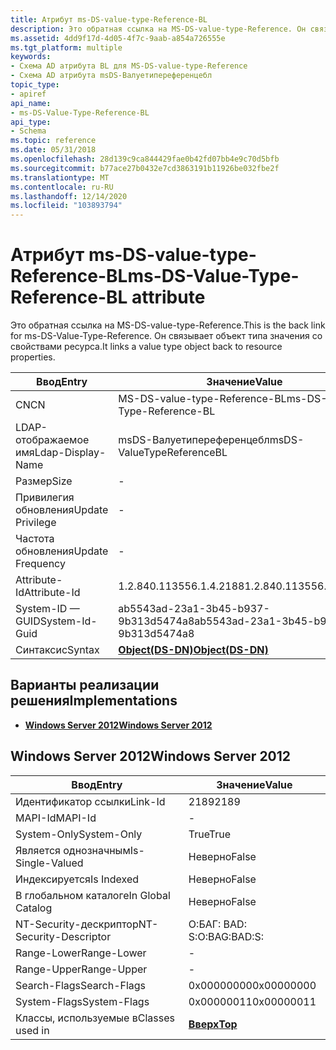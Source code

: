 ```yaml
---
title: Атрибут ms-DS-value-type-Reference-BL
description: Это обратная ссылка на MS-DS-value-type-Reference. Он связывает объект типа значения со свойствами ресурса.
ms.assetid: 4dd9f17d-4d05-4f7c-9aab-a854a726555e
ms.tgt_platform: multiple
keywords:
- Схема AD атрибута BL для MS-DS-value-type-Reference
- Схема AD атрибута msDS-Валуетипереференцебл
topic_type:
- apiref
api_name:
- ms-DS-Value-Type-Reference-BL
api_type:
- Schema
ms.topic: reference
ms.date: 05/31/2018
ms.openlocfilehash: 28d139c9ca844429fae0b42fd07bb4e9c70d5bfb
ms.sourcegitcommit: b77ace27b0432e7cd3863191b11926be032fbe2f
ms.translationtype: MT
ms.contentlocale: ru-RU
ms.lasthandoff: 12/14/2020
ms.locfileid: "103893794"
---
```

# <a name="ms-ds-value-type-reference-bl-attribute"></a><span data-ttu-id="19f97-106">Атрибут ms-DS-value-type-Reference-BL</span><span class="sxs-lookup"><span data-stu-id="19f97-106">ms-DS-Value-Type-Reference-BL attribute</span></span>

<span data-ttu-id="19f97-107">Это обратная ссылка на MS-DS-value-type-Reference.</span><span class="sxs-lookup"><span data-stu-id="19f97-107">This is the back link for ms-DS-Value-Type-Reference.</span></span> <span data-ttu-id="19f97-108">Он связывает объект типа значения со свойствами ресурса.</span><span class="sxs-lookup"><span data-stu-id="19f97-108">It links a value type object back to resource properties.</span></span>



| <span data-ttu-id="19f97-109">Ввод</span><span class="sxs-lookup"><span data-stu-id="19f97-109">Entry</span></span> | <span data-ttu-id="19f97-110">Значение</span><span class="sxs-lookup"><span data-stu-id="19f97-110">Value</span></span> |
|-------------------|-----------------------------------------|
| <span data-ttu-id="19f97-111">CN</span><span class="sxs-lookup"><span data-stu-id="19f97-111">CN</span></span>                | <span data-ttu-id="19f97-112">MS-DS-value-type-Reference-BL</span><span class="sxs-lookup"><span data-stu-id="19f97-112">ms-DS-Value-Type-Reference-BL</span></span>           |
| <span data-ttu-id="19f97-113">LDAP-отображаемое имя</span><span class="sxs-lookup"><span data-stu-id="19f97-113">Ldap-Display-Name</span></span> | <span data-ttu-id="19f97-114">msDS-Валуетипереференцебл</span><span class="sxs-lookup"><span data-stu-id="19f97-114">msDS-ValueTypeReferenceBL</span></span>               |
| <span data-ttu-id="19f97-115">Размер</span><span class="sxs-lookup"><span data-stu-id="19f97-115">Size</span></span>              | \-                                      |
| <span data-ttu-id="19f97-116">Привилегия обновления</span><span class="sxs-lookup"><span data-stu-id="19f97-116">Update Privilege</span></span>  | \-                                      |
| <span data-ttu-id="19f97-117">Частота обновления</span><span class="sxs-lookup"><span data-stu-id="19f97-117">Update Frequency</span></span>  | \-                                      |
| <span data-ttu-id="19f97-118">Attribute-Id</span><span class="sxs-lookup"><span data-stu-id="19f97-118">Attribute-Id</span></span>      | <span data-ttu-id="19f97-119">1.2.840.113556.1.4.2188</span><span class="sxs-lookup"><span data-stu-id="19f97-119">1.2.840.113556.1.4.2188</span></span>                 |
| <span data-ttu-id="19f97-120">System-ID — GUID</span><span class="sxs-lookup"><span data-stu-id="19f97-120">System-Id-Guid</span></span>    | <span data-ttu-id="19f97-121">ab5543ad-23a1-3b45-b937-9b313d5474a8</span><span class="sxs-lookup"><span data-stu-id="19f97-121">ab5543ad-23a1-3b45-b937-9b313d5474a8</span></span>    |
| <span data-ttu-id="19f97-122">Синтаксис</span><span class="sxs-lookup"><span data-stu-id="19f97-122">Syntax</span></span>            | [<span data-ttu-id="19f97-123">**Object(DS-DN)**</span><span class="sxs-lookup"><span data-stu-id="19f97-123">**Object(DS-DN)**</span></span>](s-object-ds-dn.md) |



## <a name="implementations"></a><span data-ttu-id="19f97-124">Варианты реализации решения</span><span class="sxs-lookup"><span data-stu-id="19f97-124">Implementations</span></span>

-   [<span data-ttu-id="19f97-125">**Windows Server 2012**</span><span class="sxs-lookup"><span data-stu-id="19f97-125">**Windows Server 2012**</span></span>](#windows-server-2012)

## <a name="windows-server-2012"></a><span data-ttu-id="19f97-126">Windows Server 2012</span><span class="sxs-lookup"><span data-stu-id="19f97-126">Windows Server 2012</span></span>



| <span data-ttu-id="19f97-127">Ввод</span><span class="sxs-lookup"><span data-stu-id="19f97-127">Entry</span></span> | <span data-ttu-id="19f97-128">Значение</span><span class="sxs-lookup"><span data-stu-id="19f97-128">Value</span></span> |
|------------------------|---------------------------------|
| <span data-ttu-id="19f97-129">Идентификатор ссылки</span><span class="sxs-lookup"><span data-stu-id="19f97-129">Link-Id</span></span>                | <span data-ttu-id="19f97-130">2189</span><span class="sxs-lookup"><span data-stu-id="19f97-130">2189</span></span>                            |
| <span data-ttu-id="19f97-131">MAPI-Id</span><span class="sxs-lookup"><span data-stu-id="19f97-131">MAPI-Id</span></span>                | \-                              |
| <span data-ttu-id="19f97-132">System-Only</span><span class="sxs-lookup"><span data-stu-id="19f97-132">System-Only</span></span>            | <span data-ttu-id="19f97-133">True</span><span class="sxs-lookup"><span data-stu-id="19f97-133">True</span></span>                            |
| <span data-ttu-id="19f97-134">Является однозначным</span><span class="sxs-lookup"><span data-stu-id="19f97-134">Is-Single-Valued</span></span>       | <span data-ttu-id="19f97-135">Неверно</span><span class="sxs-lookup"><span data-stu-id="19f97-135">False</span></span>                           |
| <span data-ttu-id="19f97-136">Индексируется</span><span class="sxs-lookup"><span data-stu-id="19f97-136">Is Indexed</span></span>             | <span data-ttu-id="19f97-137">Неверно</span><span class="sxs-lookup"><span data-stu-id="19f97-137">False</span></span>                           |
| <span data-ttu-id="19f97-138">В глобальном каталоге</span><span class="sxs-lookup"><span data-stu-id="19f97-138">In Global Catalog</span></span>      | <span data-ttu-id="19f97-139">Неверно</span><span class="sxs-lookup"><span data-stu-id="19f97-139">False</span></span>                           |
| <span data-ttu-id="19f97-140">NT-Security-дескриптор</span><span class="sxs-lookup"><span data-stu-id="19f97-140">NT-Security-Descriptor</span></span> | <span data-ttu-id="19f97-141">О:БАГ: BAD: S:</span><span class="sxs-lookup"><span data-stu-id="19f97-141">O:BAG:BAD:S:</span></span>                    |
| <span data-ttu-id="19f97-142">Range-Lower</span><span class="sxs-lookup"><span data-stu-id="19f97-142">Range-Lower</span></span>            | \-                              |
| <span data-ttu-id="19f97-143">Range-Upper</span><span class="sxs-lookup"><span data-stu-id="19f97-143">Range-Upper</span></span>            | \-                              |
| <span data-ttu-id="19f97-144">Search-Flags</span><span class="sxs-lookup"><span data-stu-id="19f97-144">Search-Flags</span></span>           | <span data-ttu-id="19f97-145">0x00000000</span><span class="sxs-lookup"><span data-stu-id="19f97-145">0x00000000</span></span>                      |
| <span data-ttu-id="19f97-146">System-Flags</span><span class="sxs-lookup"><span data-stu-id="19f97-146">System-Flags</span></span>           | <span data-ttu-id="19f97-147">0x00000011</span><span class="sxs-lookup"><span data-stu-id="19f97-147">0x00000011</span></span>                      |
| <span data-ttu-id="19f97-148">Классы, используемые в</span><span class="sxs-lookup"><span data-stu-id="19f97-148">Classes used in</span></span>        | [<span data-ttu-id="19f97-149">**Вверх**</span><span class="sxs-lookup"><span data-stu-id="19f97-149">**Top**</span></span>](c-top.md)<br/> |



 

 





